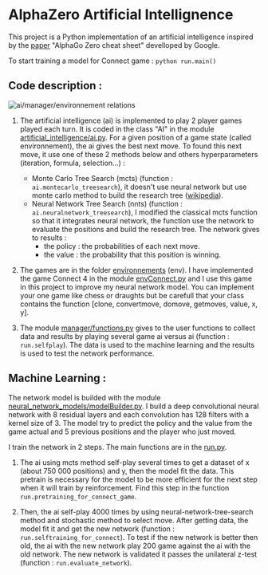 # AlphaZero Artificial Intellignence
This project is a Python implementation of an artificial intelligence inspired by the [paper](https://medium.com/applied-data-science/alphago-zero-explained-in-one-diagram-365f5abf67e0) "AlphaGo Zero cheat sheet" develloped by Google.

To start training a model for Connect game : `python run.main()`

## Code description :
![ai/manager/environnement relations](https://github.com/JonathanVengadasalam/Artificial-Intelligence/blob/master/ai%20manager%20env%20relatiship.png)
1. The artificial intelligence (ai) is implemented to play 2 player games played each turn. It is coded in the class "AI" in the module [artificial_intelligence/ai.py](https://github.com/JonathanVengadasalam/AlphaZero-Artificial-Intelligence/blob/master/artificial_intelligence/ai.py). For a given position of a game state (called environnement), the ai gives the best next move. To found this next move, it use one of these 2 methods below and others hyperparameters (iteration, formula, selection...) :
   - Monte Carlo Tree Search (mcts) (function : `ai.montecarlo_treesearch`), it doesn't use neural network but use monte carlo method to build the research tree ([wikipedia](https://en.wikipedia.org/wiki/Monte_Carlo_tree_search)).
   - Neural Network Tree Search (nnts) (function : `ai.neuralnetwork_treesearch`), I modified the classical mcts function so that it integrates neural network, the function use the network to evaluate the positions and build the research tree. The network gives to results :
     - the policy : the probabilities of each next move.
     - the value : the probability that this position is winning.

2. The games are in the folder [environnements](https://github.com/JonathanVengadasalam/AlphaZero-Artificial-Intelligence/tree/master/environnements) (env). I have implemented the game Connect 4 in the module [envConnect.py](https://github.com/JonathanVengadasalam/AlphaZero-Artificial-Intelligence/blob/master/environnements/envConnect.py) and I use this game in this project to improve my neural network model. You can implement your one game like chess or draughts but be carefull that your class contains the function [clone, convertmove, domove, getmoves, value, x, y].

3. The module [manager/functions.py](https://github.com/JonathanVengadasalam/AlphaZero-Artificial-Intelligence/blob/master/manager/functions.py) gives to the user functions to collect data and results by playing several game ai versus ai (function : `run.selfplay`). The data is used to the machine learning and the results is used to test the network performance.

## Machine Learning :
The network model is builded with the module [neural_network_models/modelBuilder.py](https://github.com/JonathanVengadasalam/AlphaZero-Artificial-Intelligence/blob/master/neural_network_models/modelBuilder.py). I build a deep convolutional neural network with 8 residual layers and each convolution has 128 filters with a kernel size of 3. The model try to predict the policy and the value from the game actual and 5 previous positions and the player who just moved.

I train the network in 2 steps. The main functions are in the [run.py](https://github.com/JonathanVengadasalam/AlphaZero-Artificial-Intelligence/blob/master/run.py).

1. The ai using mcts method self-play several times to get a dataset of x (about 750 000 positions) and y, then the model fit the data. This pretrain is necessary for the model to be more efficient for the next step when it will train by reinforcement. Find this step in the function `run.pretraining_for_connect_game`.

2. Then, the ai self-play 4000 times by using neural-network-tree-search method and stochastic method to select move. After getting data, the model fit it and get the new network (function : `run.selftraining_for_connect`). To test if the new network is better then old, the ai with the new network play 200 game against the ai with the old network. The new network is validated it passes the unilateral z-test (function : `run.evaluate_network`). 


